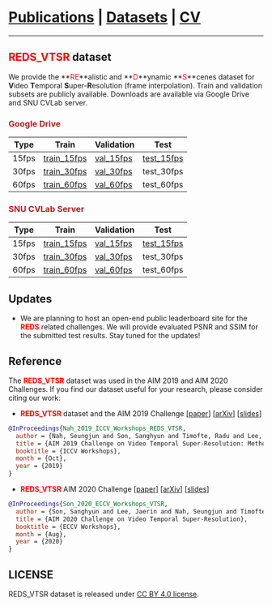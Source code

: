 # [Publications](../publications) | [Datasets](datasets) | [CV](../cv.pdf)
___

## <font color="red">REDS_VTSR</font> dataset

We provide the **<font color="red">RE</font>**alistic and **<font color="red">D</font>**ynamic **<font color="red">S</font>**cenes dataset for **V**ideo **T**emporal **S**uper-**R**esolution (frame interpolation). Train and validation subsets are publicly available.
Downloads are available via Google Drive and SNU CVLab server.

### <font color="FireBrick">Google Drive</font>

Type | Train | Validation | Test
-- | -- | -- | --
15fps | [train_15fps](https://drive.google.com/file/d/17iATapUjImmvE_NrX8kVlrLROiFJWO91/view?usp=sharing) | [val_15fps](https://drive.google.com/file/d/1HHVsk0o3wgMIf4FD6mMUyW0w7uawBrkQ/view?usp=sharing) | [test_15fps](https://drive.google.com/file/d/1AB7QwcpIPSaAEt01wkIejZaXTXlChs53/view?usp=sharing)
30fps | [train_30fps](https://drive.google.com/file/d/10fgQ2cOksfsntdwzSUlWuJcnKrvRCVww/view?usp=sharing) | [val_30fps](https://drive.google.com/file/d/1tyj-7YhMx7-E7x5Z8XV1bBVlOGF3bgTj/view?usp=sharing) | test_30fps
60fps | [train_60fps](https://drive.google.com/file/d/1jwImdo65ZU6HXALq9Xee5S56AcSqePif/view?usp=sharing) | [val_60fps](https://drive.google.com/file/d/1PKK1tgddL8uQ6LMehrAe8RViUYiXxTHj/view?usp=sharing) | test_60fps

### <font color="FireBrick">SNU CVLab Server</font>

Type | Train | Validation | Test
-- | -- | -- | --
15fps | [train_15fps](http://data.cv.snu.ac.kr:8008/webdav/dataset/AIM_ICCV_2019/REDS_VTSR/train_15fps.zip) | [val_15fps](http://data.cv.snu.ac.kr:8008webdav//dataset/AIM_ICCV_2019/REDS_VTSR/val_15fps.zip) | [test_15fps](http://data.cv.snu.ac.kr:8008/webdav/dataset/AIM_ICCV_2019/REDS_VTSR/test_15fps.zip)
30fps | [train_30fps](http://data.cv.snu.ac.kr:8008/webdav/dataset/AIM_ICCV_2019/REDS_VTSR/train_30fps.zip) | [val_30fps](http://data.cv.snu.ac.kr:8008webdav//dataset/AIM_ICCV_2019/REDS_VTSR/val_30fps.zip) | test_30fps
60fps | [train_60fps](http://data.cv.snu.ac.kr:8008/webdav/dataset/AIM_ICCV_2019/REDS_VTSR/train_60fps.zip) | [val_60fps](http://data.cv.snu.ac.kr:8008webdav//dataset/AIM_ICCV_2019/REDS_VTSR/val_60fps.zip) | test_60fps


## Updates

* We are planning to host an open-end public leaderboard site for the **<font color="red">REDS</font>** related challenges. 
We will provide evaluated PSNR and SSIM for the submitted test results.
Stay tuned for the updates!

## Reference

The **<font color="red">REDS_VTSR</font>** dataset was used in the AIM 2019 and AIM 2020 Challenges. If you find our dataset useful for your research, please consider citing our work:

* **<font color="red">REDS_VTSR</font>** dataset and the AIM 2019 Challenge [[paper](https://cv.snu.ac.kr/publication/conf/2019/aim2019_vtsr.pdf)] [[arXiv](https://arxiv.org/abs/2005.01233)] [[slides](https://drive.google.com/file/d/1Y9Se8LPlDUWuaVzEcFvzHlCpD6X4-gOO/view?usp=sharing)]

```bibtex
@InProceedings{Nah_2019_ICCV_Workshops_REDS_VTSR,
  author = {Nah, Seungjun and Son, Sanghyun and Timofte, Radu and Lee, Kyoung Mu},
  title = {AIM 2019 Challenge on Video Temporal Super-Resolution: Methods and Results},
  booktitle = {ICCV Workshops},
  month = {Oct},
  year = {2019}
}
```

* **<font color="red">REDS_VTSR</font>** AIM 2020 Challenge [[paper](https://cv.snu.ac.kr/publication/conf/2019/aim2020_vtsr.pdf)] [[arXiv](https://arxiv.org/abs/2009.12987)] [[slides](https://drive.google.com/file/d/1C4E21NlH2H2EoQ0TidNJmT1ruEOyac8M/view?usp=sharing)]

```bibtex
@InProceedings{Son_2020_ECCV_Workshops_VTSR,
  author = {Son, Sanghyun and Lee, Jaerin and Nah, Seungjun and Timofte, Radu and Lee, Kyoung Mu},
  title = {AIM 2020 Challenge on Video Temporal Super-Resolution},
  booktitle = {ECCV Workshops},
  month = {Aug},
  year = {2020}
}
```

## LICENSE

REDS_VTSR dataset is released under [CC BY 4.0 license](https://creativecommons.org/licenses/by/4.0/).
